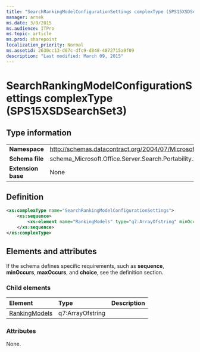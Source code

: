 ```yaml
---
title: "SearchRankingModelConfigurationSettings complexType (SPS15XSDSearchSet3)"
manager: arnek
ms.date: 3/9/2015
ms.audience: ITPro
ms.topic: article
ms.prod: sharepoint
localization_priority: Normal
ms.assetid: 2630cc13-d07c-dfc9-d848-4872715a9f09
description: "Last modified: March 09, 2015"
---
```


# SearchRankingModelConfigurationSettings complexType (SPS15XSDSearchSet3)

 
  
## Type information

|||
|:-----|:-----|
|**Namespace** <br/> |http://schemas.datacontract.org/2004/07/Microsoft.Office.Server.Search.Portability  <br/> |
|**Schema file** <br/> |schema_Microsoft.Office.Server.Search.Portability.xsd  <br/> |
|**Extension base** <br/> |None  <br/> |
   
## Definition

```XML
<xs:complexType name="SearchRankingModelConfigurationSettings">
    <xs:sequence>
        <xs:element name="RankingModels" type="q7:ArrayOfstring" minOccurs="0"></xs:element>
    </xs:sequence>
</xs:complexType>

```

## Elements and attributes

If the schema defines specific requirements, such as **sequence**, **minOccurs**, **maxOccurs**, and **choice**, see the definition section. 
  
### Child elements

|**Element**|**Type**|**Description**|
|:-----|:-----|:-----|
|[RankingModels](rankingmodels-element-searchrankingmodelconfigurationsettings-complextypesps15xs.md) <br/> |q7:ArrayOfstring  <br/> ||
   
### Attributes

None.
  

